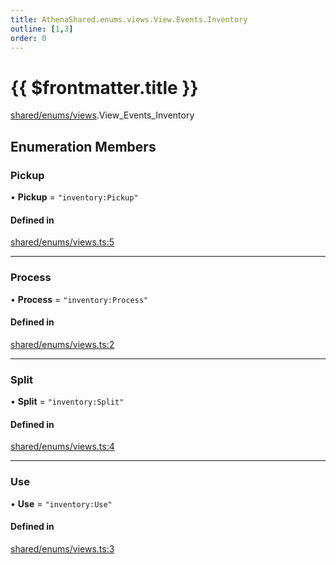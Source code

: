 ```yaml
---
title: AthenaShared.enums.views.View.Events.Inventory
outline: [1,3]
order: 0
---
```


# {{ $frontmatter.title }}


[shared/enums/views](../modules/shared_enums_views.md).View_Events_Inventory

## Enumeration Members

### Pickup

• **Pickup** = ``"inventory:Pickup"``

#### Defined in

[shared/enums/views.ts:5](https://github.com/Stuyk/altv-athena/blob/b7faa35/src/core/shared/enums/views.ts#L5)

___

### Process

• **Process** = ``"inventory:Process"``

#### Defined in

[shared/enums/views.ts:2](https://github.com/Stuyk/altv-athena/blob/b7faa35/src/core/shared/enums/views.ts#L2)

___

### Split

• **Split** = ``"inventory:Split"``

#### Defined in

[shared/enums/views.ts:4](https://github.com/Stuyk/altv-athena/blob/b7faa35/src/core/shared/enums/views.ts#L4)

___

### Use

• **Use** = ``"inventory:Use"``

#### Defined in

[shared/enums/views.ts:3](https://github.com/Stuyk/altv-athena/blob/b7faa35/src/core/shared/enums/views.ts#L3)
